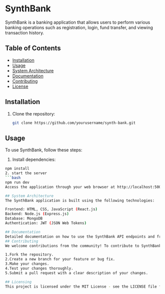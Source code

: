 # SynthBank

SynthBank is a banking application that allows users to perform various banking operations such as registration, login, fund transfer, and viewing transaction history.

## Table of Contents

- [Installation](#installation)
- [Usage](#usage)
- [System Architecture](#system-architecture)
- [Documentation](#documentation)
- [Contributing](#contributing)
- [License](#license)

## Installation

1. Clone the repository:

   ```bash
   git clone https://github.com/yourusername/synth-bank.git
## Usage
To use SynthBank, follow these steps:
1. Install dependencies:
  ```bash
npm install
2. start the server
  ```bash
 npm run dev
 Access the application through your web browser at http://localhost:5000.

## System Architecture
The SynthBank application is built using the following technologies:

Frontend: HTML, CSS, JavaScript (React.js)
Backend: Node.js (Express.js)
Database: MongoDB
Authentication: JWT (JSON Web Tokens)

## Documentation
Detailed documentation on how to use the SynthBank API endpoints and frontend components can be found in the docs directory of this repository.
## Contributing
 We welcome contributions from the community! To contribute to SynthBank, please follow these steps:

1.Fork the repository.
2.Create a new branch for your feature or bug fix.
3.Make your changes.
4.Test your changes thoroughly.
5.Submit a pull request with a clear description of your changes.

## Licensing
This project is licensed under the MIT License - see the LICENSE file for details.

